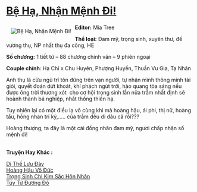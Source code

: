 <a href="https://utruyen.com/be-ha-nhan-menh-di/17718/" title="Bệ Hạ, Nhận Mệnh Đi!"><h1>Bệ Hạ, Nhận Mệnh Đi!</h1></a><div style="display:table"><img align="right" style="float: left; padding: 10px;" src="https://utruyen.com/images/story/200x260/be-ha-nhan-menh-di.jpg" alt="Bệ Hạ, Nhận Mệnh Đi!"><b>Editor:</b> Mia Tree<p></p><b>Thể loại:</b> Đam mỹ, trọng sinh, xuyên thư, đế vương thụ, NP nhất thụ đa công, HE<p></p><b>Số chương:</b> 1 tiết tử – 88 chương chính văn – 9 phiên ngoại<p></p><b>Couple chính</b>: Hạ Chí x Chu Huyên, Phượng Huyền, Thuần Vu Gia, Tạ Nhân<p></p>Anh thụ là cửu ngủ trí tôn đứng trên vạn người, tự nhận mình thông minh tài giỏi, quyết đoán dứt khoát, khí phách ngút trời, hào quang tỏa sáng nếu được ông trời thương xót  cho cơ hội trọng sinh lần nữa trẫm nhất định sẽ hoành thành bá nghiệp, nhất thống thiên hạ.<p></p>Tuy nhiên lại có một điều lạ vô cùng khi mà hoàng hậu, ái phi, thị nữ, hoàng tẩu, hồng nhan tri kỷ,….. của trẫm đều đi đâu cả rồi???<p></p>Hoàng thượng, ta đây là một cái đồng nhân đam mỹ, ngươi chấp nhận số mệnh đi!</div><p><br><b>Truyện Hay Khác :</b></p><a href="https://utruyen.com/di-the-luu-day/17722/" alt="Dị Thế Lưu Đày">Dị Thế Lưu Đày</a><br/><a href="https://github.com/quanluxury/truyenhot/tree/master/truyenhay/17823/" alt="Hoàng Hậu Vô Đức">Hoàng Hậu Vô Đức</a><br/><a href="https://truyenngontinhay.wordpress.com/2019/10/03/tro%cc%a3ng-sinh-chi-kim-sac-hon-nhan/" alt="Trọng Sinh Chi Kim Sắc Hôn Nhân">Trọng Sinh Chi Kim Sắc Hôn Nhân</a><br/><a href="https://github.com/quanluxury/ngontinh_sac/tree/master/truyenhay/22637/" alt="Túy Tử Đương Đồ">Túy Tử Đương Đồ</a><br/>